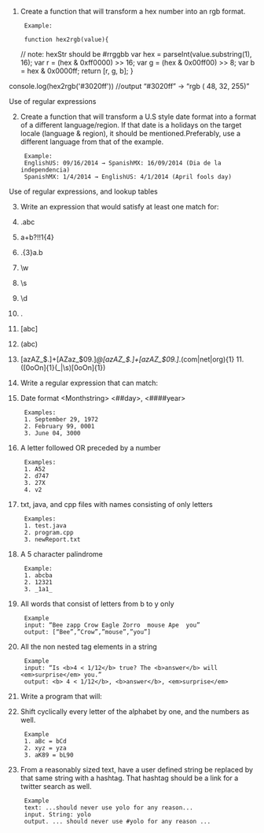 1. Create a function that will transform a hex number into an rgb format. 

        Example: 
        
        function hex2rgb(value){
    // note: hexStr should be #rrggbb
    var hex = parseInt(value.substring(1), 16);
    var r = (hex & 0xff0000) >> 16;
    var g = (hex & 0x00ff00) >> 8;
    var b = hex & 0x0000ff;
    return [r, g, b];
}

console.log(hex2rgb('#3020ff'))
        //output
        “#3020ff”  →  “rgb ( 48, 32, 255)”


  Use of regular expressions 
  
2. Create a function that will transform a U.S style date format into a format of a different                                 language/region. If that date is a holidays on the target locale (language & region), it                             should be mentioned. ​Preferably, use a different language from that of the example. 

        Example: 
        English­US: 09/16/2014 → Spanish­MX: 16/09/2014 (Dia de la independencia)  
        Spanish­MX: 1/4/2014 → English­US: 4/1/2014 (April fools day) 
        
  Use of regular expressions, and lookup tables 
  
3. Write an expression that would satisfy at least one match for: 
  1. .abc 
  2. a+b?!!1{4} 
  3. .{3}a\.b 
  4. \w 
  5. \s 
  6. \d 
  7. . 
  8. [abc] 
  9. (abc) 
  10. [a­zA­Z_\$\.]+[A­Za­z_\$0­9\.]*@[a­zA­Z_\$\.]+[a­zA­Z_\$0­9\.]*\.(com|net|org){1} 11. \([0oOn]{1}(_|\s)[0oOn]{1}\) 

4.  Write a regular expression that can match: 

  1. Date format <Month­string> <##day>, <####year> 
        
          Examples:
          1. September 29, 1972 
          2. February 99, 0001 
          3. June 04, 3000 
      
  2. A letter followed OR preceded by a number 
    
          Examples:
          1. A52 
          2. d747 
          3. 27X 
          4. v2 

  3. txt, java, and cpp files with names consisting of only letters 
    
          Examples: 
          1. test.java 
          2. program.cpp 
          3. newReport.txt 

  4. A 5 character palindrome 
  
          Example:
          1. abcba 
          2. 12321 
          3. _1a1_ 

  5. All words that consist of letters from b to y only 
         
          Example 
          input​: “Bee zapp Crow Eagle Zorro  mouse Ape  you” 
          output​: [“Bee”,”Crow”,”mouse”,”you”]
    
  6. All the non nested tag elements in a string 
        
          Example 
          input​: “Is <b>4 < ­1/12</b> true? The <b>answer</b> will <em>surprise</em> you.” 
          output​: <b> 4 < ­1/12</b>, <b>answer</b>, <em>surprise</em> 

5. Write a program that will: 

  1. Shift cyclically every letter of the alphabet by one, and the numbers as well. 
    
          Example
          1. aBc = bCd 
          2. xyz = yza 
          3. aK89 = bL90 

  2. From a reasonably sized text, have a user defined string be replaced by that same string with a hashtag.
  That hashtag should be a link for a twitter search as well.  

          Example
          text: ...should never use yolo for any reason...
          input. String: yolo 
          output. ... should never use #yolo for any reason ...  
